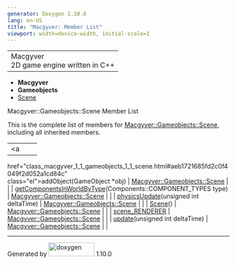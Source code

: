 ```yaml
---
generator: Doxygen 1.10.0
lang: en-US
title: "Macgyver: Member List"
viewport: width=device-width, initial-scale=1
---
```


<div id="top">

<div id="titlearea">

<table data-cellspacing="0" data-cellpadding="0">
<colgroup>
<col style="width: 100%" />
</colgroup>
<tbody>
<tr id="projectrow" class="odd">
<td id="projectalign"><div id="projectname">
Macgyver
</div>
<div id="projectbrief">
2D game engine written in C++
</div></td>
</tr>
</tbody>
</table>

</div>

<div id="main-nav">

</div>

<div id="nav-path" class="navpath">

- **Macgyver**
- **Gameobjects**
- <a href="class_macgyver_1_1_gameobjects_1_1_scene.html"
  class="el">Scene</a>

</div>

</div>

<div class="header">

<div class="headertitle">

<div class="title">

Macgyver::Gameobjects::Scene Member List

</div>

</div>

</div>

<div class="contents">

This is the complete list of members for
<a href="class_macgyver_1_1_gameobjects_1_1_scene.html"
class="el">Macgyver::Gameobjects::Scene</a>, including all inherited
members.

|                                                                                        |                                                         |     |
|----------------------------------------------------------------------------------------|---------------------------------------------------------|-----|
| <a                                                                                     
 href="class_macgyver_1_1_gameobjects_1_1_scene.html#aeb1721685fd2c0f4049f2d052a1cd84c"  
 class="el">addObject</a>(GameObject \*obj)                                              | <a href="class_macgyver_1_1_gameobjects_1_1_scene.html" 
                                                                                          class="el">Macgyver::Gameobjects::Scene</a>              |     |
| <a                                                                                     
 href="class_macgyver_1_1_gameobjects_1_1_scene.html#a58460843bde423dd9435dc69fd33f383"  
 class="el">getComponentsInWorldByType</a>(Components::COMPONENT_TYPES type)             | <a href="class_macgyver_1_1_gameobjects_1_1_scene.html" 
                                                                                          class="el">Macgyver::Gameobjects::Scene</a>              |     |
| <a                                                                                     
 href="class_macgyver_1_1_gameobjects_1_1_scene.html#ab639051b72eb45680720f0646972dd68"  
 class="el">physicsUpdate</a>(unsigned int deltaTime)                                    | <a href="class_macgyver_1_1_gameobjects_1_1_scene.html" 
                                                                                          class="el">Macgyver::Gameobjects::Scene</a>              |     |
| <a                                                                                     
 href="class_macgyver_1_1_gameobjects_1_1_scene.html#a889f0b8df198aad297ded0d4546a2aad"  
 class="el">Scene</a>()                                                                  | <a href="class_macgyver_1_1_gameobjects_1_1_scene.html" 
                                                                                          class="el">Macgyver::Gameobjects::Scene</a>              |     |
| <a                                                                                     
 href="class_macgyver_1_1_gameobjects_1_1_scene.html#a3fadb341532b9c8d259b05fa3d3f6c95"  
 class="el">scene_RENDERER</a>                                                           | <a href="class_macgyver_1_1_gameobjects_1_1_scene.html" 
                                                                                          class="el">Macgyver::Gameobjects::Scene</a>              |     |
| <a                                                                                     
 href="class_macgyver_1_1_gameobjects_1_1_scene.html#aa88683c13dc882a21d75bacd2ef4b8c4"  
 class="el">update</a>(unsigned int deltaTime)                                           | <a href="class_macgyver_1_1_gameobjects_1_1_scene.html" 
                                                                                          class="el">Macgyver::Gameobjects::Scene</a>              |     |

</div>

------------------------------------------------------------------------

<span class="small">Generated
by [<img src="doxygen.svg" class="footer" width="104" height="31"
alt="doxygen" />](https://www.doxygen.org/index.html) 1.10.0</span>
